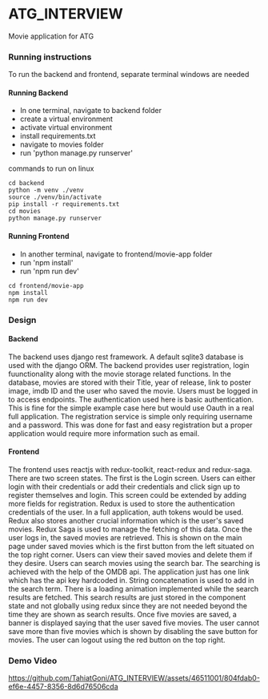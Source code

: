 # ATG_INTERVIEW
Movie application for ATG

### Running instructions
To run the backend and frontend, separate terminal windows are needed
#### Running Backend
- In one terminal, navigate to backend folder
- create a virtual environment
- activate virtual environment
- install requirements.txt
- navigate to movies folder
- run 'python manage.py runserver'

commands to run on linux

```
cd backend
python -m venv ./venv
source ./venv/bin/activate
pip install -r requirements.txt
cd movies
python manage.py runserver
```
#### Running Frontend
- In another terminal, navigate to frontend/movie-app folder
- run 'npm install'
- run 'npm run dev'

```
cd frontend/movie-app
npm install
npm run dev
```

### Design
#### Backend
The backend uses django rest framework. A default sqlite3 database is used with the django ORM. The backend provides user registration, login fuunctionality along with the movie storage related functions.
In the database, movies are stored with their Title, year of release, link to poster image, imdb ID and the user who saved the movie. Users must be logged in to access endpoints. The authentication used here is basic authentication. This is fine for the simple example case here but would use Oauth in a real full application. The registration service is simple only requiring username and a password. This was done for fast and easy registration but a proper application would require more information such as email.

#### Frontend
The frontend uses reactjs with redux-toolkit, react-redux and redux-saga. There are two screen states. The first is the Login screen. Users can either login with their credentials or add their credentials and click sign up to register themselves and login. This screen could be extended by adding more fields for registration. Redux is used to store the authentication credentials of the user. In a full application, auth tokens would be used. Redux also stores another crucial information which is the user's saved movies. Redux Saga is used to manage the fetching of this data. Once the user logs in, the saved movies are retrieved. This is shown on the main page under saved movies which is the first button from the left situated on the top right corner. Users can view their saved movies and delete them if they desire.
Users can search movies using the search bar. The searching is achieved with the help of the OMDB api. The application just has one link which has the api key hardcoded in. String concatenation is used to add in the search term. There is a loading animation implemented while the search results are fetched. This search results are just stored in the component state and not globally using redux since they are not needed beyond the time they are shown as search results. Once five movies are saved, a banner is displayed saying that the user saved five movies. The user cannot save more than five movies which is shown by disabling the save button for movies. The user can logout using the red button on the top right.

### Demo Video
https://github.com/TahiatGoni/ATG_INTERVIEW/assets/46511001/804fdab0-ef6e-4457-8356-8d6d76506cda

